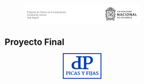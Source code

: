 <p align="center"><img src="banner picas.png" width="75%"></p>

# Proyecto Final

<p align="center"><img src="Picas.png" width="25%"></p>


